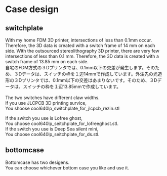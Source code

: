 # Case design

## switchplate

With my home FDM 3D printer, intersections of less than 0.1mm occur. Therefore, the 3D data is created with a switch frame of 14 mm on each side. With the outsourced stereolithography 3D printer, there are very few intersections of less than 0.1 mm. Therefore, the 3D data is created with a switch frame of 13.85 mm on each side.
<br>
自宅のFDM方式の３Dプリンタでは、0.1mm以下の交差が発生します。そのため、３Dデータは、スイッチの枠を１辺14mmで作成しています。外注先の光造形の３Dプリンタでは、0.1mm以下の交差はあまりないです。そのため、３Dデータは、スイッチの枠を１辺13.85mmで作成しています。
<br>
<br>
The two switches have different claw widths.
<br>
If you use JLCPCB 3D printing survice,
<br>
You shoose
cool640lp_switchplate_for_jlcpcb_rezin.stl
<br>

If the switch you use is Lofree ghost,
<br>
You choose cool640lp_seitchplate_for_lofreeghost.stl.
<br>
If the switch you use is Deep Sea silent mini,
<br>
You choose cool640lp_seitchplate_for_ds.stl.
<br>

## bottomcase

Bottomcase has two desigens.
<br>
You can choose whichever bottom case you like and use it.
<br>
